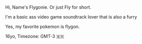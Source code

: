 Hi, Name's Flygonie. Or just Fly for short.

I'm a basic ass video game soundtrack lover that is also a furry

Yes, my favorite pokemon is flygon.

16yo,
Timezone: GMT-3 🇧🇷
